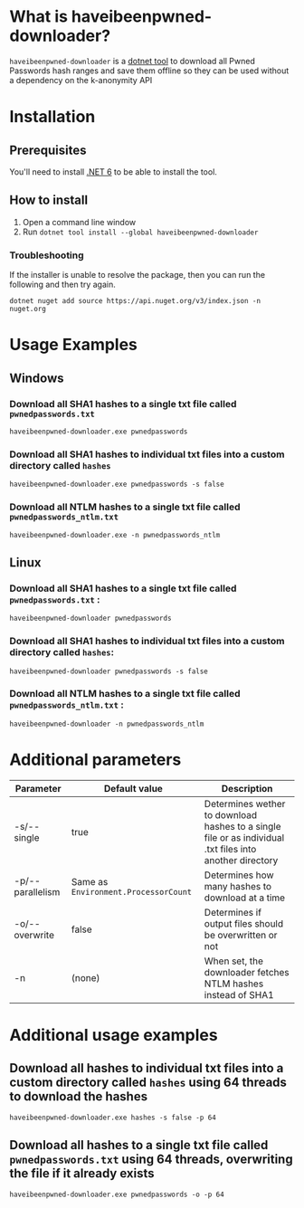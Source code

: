 # What is haveibeenpwned-downloader?
`haveibeenpwned-downloader` is a [dotnet tool](https://docs.microsoft.com/en-us/dotnet/core/tools/global-tools) to download all Pwned Passwords hash ranges and save them offline so they can be used without a dependency on the k-anonymity API

# Installation

## Prerequisites
You'll need to install [.NET 6](https://dotnet.microsoft.com/en-us/download/dotnet/6.0) to be able to install the tool.

## How to install
1. Open a command line window
2. Run `dotnet tool install --global haveibeenpwned-downloader`

### Troubleshooting
If the installer is unable to resolve the package, then you can run the following and then try again.
```
dotnet nuget add source https://api.nuget.org/v3/index.json -n nuget.org
```

# Usage Examples

## **Windows**


### Download all SHA1 hashes to a single txt file called `pwnedpasswords.txt`
`haveibeenpwned-downloader.exe pwnedpasswords`

### Download all SHA1 hashes to individual txt files into a custom directory called `hashes`
`haveibeenpwned-downloader.exe pwnedpasswords -s false`

### Download all NTLM hashes to a single txt file called `pwnedpasswords_ntlm.txt`
`haveibeenpwned-downloader.exe -n pwnedpasswords_ntlm`



## **Linux**


### Download all SHA1 hashes to a single txt file called `pwnedpasswords.txt` :
`haveibeenpwned-downloader pwnedpasswords`

### Download all SHA1 hashes to individual txt files into a custom directory called `hashes`:
`haveibeenpwned-downloader pwnedpasswords -s false`

### Download all NTLM hashes to a single txt file called `pwnedpasswords_ntlm.txt` : 
`haveibeenpwned-downloader -n pwnedpasswords_ntlm`



# Additional parameters

| Parameter   | Default value | Description |
|-------------|---------------|-------------|
| -s/--single | true | Determines wether to download hashes to a single file or as individual .txt files into another directory |
| -p/--parallelism | Same as `Environment.ProcessorCount` | Determines how many hashes to download at a time |
| -o/--overwrite | false | Determines if output files should be overwritten or not |
| -n | (none) | When set, the downloader fetches NTLM hashes instead of SHA1 |

# Additional usage examples
## Download all hashes to individual txt files into a custom directory called `hashes` using 64 threads to download the hashes
`haveibeenpwned-downloader.exe hashes -s false -p 64`
## Download all hashes to a single txt file called `pwnedpasswords.txt` using 64 threads, overwriting the file if it already exists
`haveibeenpwned-downloader.exe pwnedpasswords -o -p 64`
